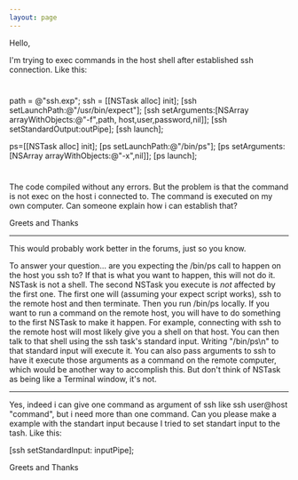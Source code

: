 ```yaml
---
layout: page
---
```


Hello,

I'm trying to exec commands in the host shell after established ssh connection. Like this: 


#      
path     = @"ssh.exp"; 
ssh = [[NSTask alloc] init];
[ssh setLaunchPath:@"/usr/bin/expect"];
[ssh setArguments:[NSArray arrayWithObjects:@"-f",path, host,user,password,nil]];
[ssh setStandardOutput:outPipe];
[ssh launch];

ps=[[NSTask alloc] init];
[ps setLaunchPath:@"/bin/ps"];
[ps setArguments:[NSArray arrayWithObjects:@"-x",nil]];
[ps launch];

# 

The code compiled without any errors. But the problem is that the command is not exec on the host i connected to. The command is executed on my own computer.
Can someone explain how i can establish that?

Greets and Thanks

----
This would probably work better in the forums, just so you know.

To answer your question... are you expecting the /bin/ps call to happen on the host you ssh to? If that is what you want to happen, this will not do it. NSTask is not a shell. The second NSTask you execute is *not* affected by the first one. The first one will (assuming your expect script works), ssh to the remote host and then terminate. Then you run /bin/ps locally. If you want to run a command on the remote host, you will have to do something to the first NSTask to make it happen. For example, connecting with ssh to the remote host will most likely give you a shell on that host. You can then talk to that shell using the ssh task's standard input. Writing "/bin/ps\n" to that standard input will execute it. You can also pass arguments to ssh to have it execute those arguments as a command on the remote computer, which would be another way to accomplish this. But don't think of NSTask as being like a Terminal window, it's not.

----
Yes, indeed i can give one command as argument of ssh like ssh user@host "command",
but i need more than one command. Can you please make a example with the standart input because I tried to set standart input to the tash.
Like this:

[ssh setStandardInput: inputPipe];

Greets and Thanks
